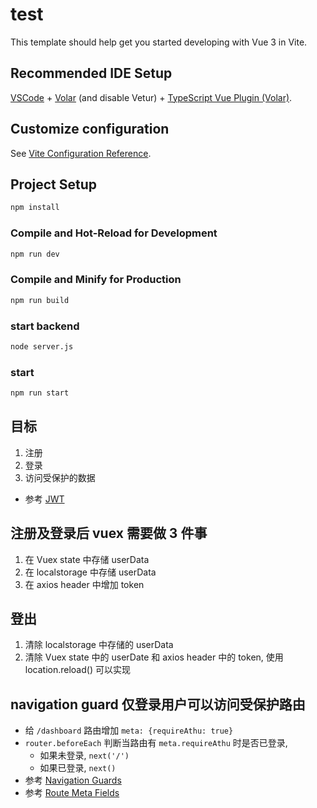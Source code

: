# test

This template should help get you started developing with Vue 3 in Vite.

## Recommended IDE Setup

[VSCode](https://code.visualstudio.com/) + [Volar](https://marketplace.visualstudio.com/items?itemName=Vue.volar) (and disable Vetur) + [TypeScript Vue Plugin (Volar)](https://marketplace.visualstudio.com/items?itemName=Vue.vscode-typescript-vue-plugin).

## Customize configuration

See [Vite Configuration Reference](https://vitejs.dev/config/).

## Project Setup

```sh
npm install
```

### Compile and Hot-Reload for Development

```sh
npm run dev
```

### Compile and Minify for Production

```sh
npm run build
```

### start backend

```sh
node server.js
```

### start

```sh
npm run start
```

## 目标

1. 注册
1. 登录
1. 访问受保护的数据

- 参考 [JWT](https://jwt.io/introduction)

## 注册及登录后 vuex 需要做 3 件事

1. 在 Vuex state 中存储 userData 
1. 在 localstorage 中存储 userData
1. 在 axios header 中增加 token

## 登出

1. 清除 localstorage 中存储的 userData
1. 清除 Vuex state 中的 userDate 和 axios header 中的 token, 使用 location.reload() 可以实现

## navigation guard 仅登录用户可以访问受保护路由

- 给 `/dashboard` 路由增加 `meta: {requireAthu: true}`
- `router.beforeEach` 判断当路由有 `meta.requireAthu` 时是否已登录,
  - 如果未登录, `next('/')`
  - 如果已登录, `next()`
- 参考 [Navigation Guards](https://router.vuejs.org/guide/advanced/navigation-guards.html)
- 参考 [Route Meta Fields](https://router.vuejs.org/guide/advanced/meta.html#typescript)


